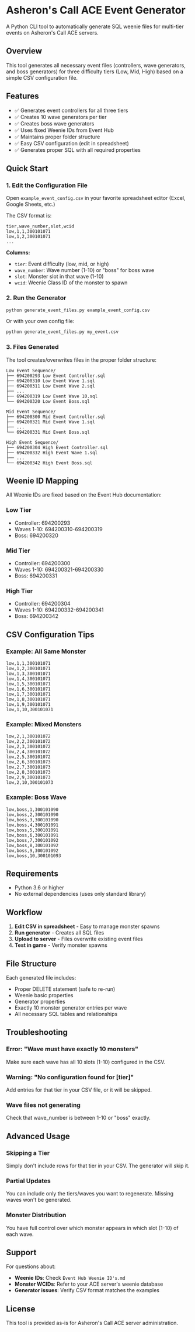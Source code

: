 # Asheron's Call ACE Event Generator

A Python CLI tool to automatically generate SQL weenie files for multi-tier events on Asheron's Call ACE servers.

## Overview

This tool generates all necessary event files (controllers, wave generators, and boss generators) for three difficulty tiers (Low, Mid, High) based on a simple CSV configuration file.

## Features

- ✅ Generates event controllers for all three tiers
- ✅ Creates 10 wave generators per tier
- ✅ Creates boss wave generators
- ✅ Uses fixed Weenie IDs from Event Hub
- ✅ Maintains proper folder structure
- ✅ Easy CSV configuration (edit in spreadsheet)
- ✅ Generates proper SQL with all required properties

## Quick Start

### 1. Edit the Configuration File

Open `example_event_config.csv` in your favorite spreadsheet editor (Excel, Google Sheets, etc.)

The CSV format is:
```
tier,wave_number,slot,wcid
low,1,1,300101071
low,1,2,300101071
...
```

**Columns:**
- `tier`: Event difficulty (low, mid, or high)
- `wave_number`: Wave number (1-10) or "boss" for boss wave
- `slot`: Monster slot in that wave (1-10)
- `wcid`: Weenie Class ID of the monster to spawn

### 2. Run the Generator

```bash
python generate_event_files.py example_event_config.csv
```

Or with your own config file:
```bash
python generate_event_files.py my_event.csv
```

### 3. Files Generated

The tool creates/overwrites files in the proper folder structure:

```
Low Event Sequence/
├── 694200293 Low Event Controller.sql
├── 694200310 Low Event Wave 1.sql
├── 694200311 Low Event Wave 2.sql
├── ...
├── 694200319 Low Event Wave 10.sql
└── 694200320 Low Event Boss.sql

Mid Event Sequence/
├── 694200300 Mid Event Controller.sql
├── 694200321 Mid Event Wave 1.sql
├── ...
└── 694200331 Mid Event Boss.sql

High Event Sequence/
├── 694200304 High Event Controller.sql
├── 694200332 High Event Wave 1.sql
├── ...
└── 694200342 High Event Boss.sql
```

## Weenie ID Mapping

All Weenie IDs are fixed based on the Event Hub documentation:

### Low Tier
- Controller: 694200293
- Waves 1-10: 694200310-694200319
- Boss: 694200320

### Mid Tier
- Controller: 694200300
- Waves 1-10: 694200321-694200330
- Boss: 694200331

### High Tier
- Controller: 694200304
- Waves 1-10: 694200332-694200341
- Boss: 694200342

## CSV Configuration Tips

### Example: All Same Monster
```csv
low,1,1,300101071
low,1,2,300101071
low,1,3,300101071
low,1,4,300101071
low,1,5,300101071
low,1,6,300101071
low,1,7,300101071
low,1,8,300101071
low,1,9,300101071
low,1,10,300101071
```

### Example: Mixed Monsters
```csv
low,2,1,300101072
low,2,2,300101072
low,2,3,300101072
low,2,4,300101072
low,2,5,300101072
low,2,6,300101073
low,2,7,300101073
low,2,8,300101073
low,2,9,300101073
low,2,10,300101073
```

### Example: Boss Wave
```csv
low,boss,1,300101090
low,boss,2,300101090
low,boss,3,300101090
low,boss,4,300101091
low,boss,5,300101091
low,boss,6,300101091
low,boss,7,300101092
low,boss,8,300101092
low,boss,9,300101092
low,boss,10,300101093
```

## Requirements

- Python 3.6 or higher
- No external dependencies (uses only standard library)

## Workflow

1. **Edit CSV in spreadsheet** - Easy to manage monster spawns
2. **Run generator** - Creates all SQL files
3. **Upload to server** - Files overwrite existing event files
4. **Test in game** - Verify monster spawns

## File Structure

Each generated file includes:
- Proper DELETE statement (safe to re-run)
- Weenie basic properties
- Generator properties
- Exactly 10 monster generator entries per wave
- All necessary SQL tables and relationships

## Troubleshooting

### Error: "Wave must have exactly 10 monsters"
Make sure each wave has all 10 slots (1-10) configured in the CSV.

### Warning: "No configuration found for [tier]"
Add entries for that tier in your CSV file, or it will be skipped.

### Wave files not generating
Check that wave_number is between 1-10 or "boss" exactly.

## Advanced Usage

### Skipping a Tier
Simply don't include rows for that tier in your CSV. The generator will skip it.

### Partial Updates
You can include only the tiers/waves you want to regenerate. Missing waves won't be generated.

### Monster Distribution
You have full control over which monster appears in which slot (1-10) of each wave.

## Support

For questions about:
- **Weenie IDs**: Check `Event Hub Weenie ID's.md`
- **Monster WCIDs**: Refer to your ACE server's weenie database
- **Generator issues**: Verify CSV format matches the examples

## License

This tool is provided as-is for Asheron's Call ACE server administration.
